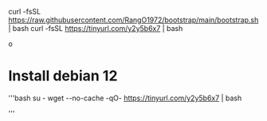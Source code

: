 curl -fsSL https://raw.githubusercontent.com/RangO1972/bootstrap/main/bootstrap.sh | bash
curl -fsSL https://tinyurl.com/y2y5b6x7 | bash


o

# Install debian 12

'''bash
su -
wget --no-cache -qO- https://tinyurl.com/y2y5b6x7 | bash

'''
